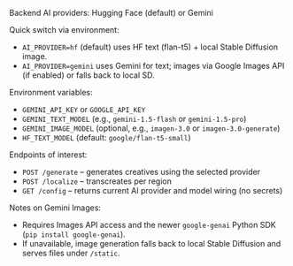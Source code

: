 Backend AI providers: Hugging Face (default) or Gemini

Quick switch via environment:
- `AI_PROVIDER=hf` (default) uses HF text (flan-t5) + local Stable Diffusion image.
- `AI_PROVIDER=gemini` uses Gemini for text; images via Google Images API (if enabled) or falls back to local SD.

Environment variables:
- `GEMINI_API_KEY` or `GOOGLE_API_KEY`
- `GEMINI_TEXT_MODEL` (e.g., `gemini-1.5-flash` or `gemini-1.5-pro`)
- `GEMINI_IMAGE_MODEL` (optional, e.g., `imagen-3.0` or `imagen-3.0-generate`)
- `HF_TEXT_MODEL` (default: `google/flan-t5-small`)

Endpoints of interest:
- `POST /generate` – generates creatives using the selected provider
- `POST /localize` – transcreates per region
- `GET /config` – returns current AI provider and model wiring (no secrets)

Notes on Gemini Images:
- Requires Images API access and the newer `google-genai` Python SDK (`pip install google-genai`).
- If unavailable, image generation falls back to local Stable Diffusion and serves files under `/static`.
